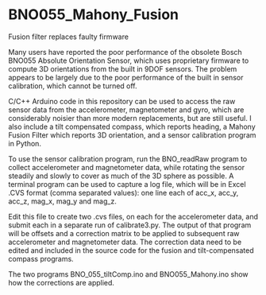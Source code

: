 # BNO055_Mahony_Fusion
Fusion filter replaces faulty firmware

Many users have reported the poor performance of the obsolete Bosch BNO055 Absolute Orientation Sensor, which uses proprietary firmware to compute 3D orientations from the built in 9DOF sensors. The problem appears to be largely due to the poor performance of the built in sensor calibration, which cannot be turned off.

C/C++ Arduino code in this repository can be used to access the raw sensor data from the accelerometer, magnetometer and gyro, which are considerably noisier than more modern replacements, but are still useful.  I also include a tilt compensated compass, which reports heading, a Mahony Fusion Filter which reports 3D orientation, and a sensor calibration program in Python.

To use the sensor calibration program, run the BNO_readRaw program to collect accelerometer and magnetometer data, while rotating the sensor steadily and slowly to cover as much of the 3D sphere as possible. A terminal program can be used to capture a log file, which will be in Excel .CVS format (comma separated values): one line each of acc_x, acc_y, acc_z, mag_x, mag_y and mag_z.  

Edit this file to create two .cvs files, on each for the accelerometer data, and submit each in a separate run of calibrate3.py.  The output of that program will be offsets and a correction matrix to be applied to subsequent raw accelerometer and magnetometer data. The correction data need to be edited and included in the source code for the fusion and tilt-compensated compass programs.

The two programs BNO_055_tiltComp.ino and BNO055_Mahony.ino show how the corrections are applied.
